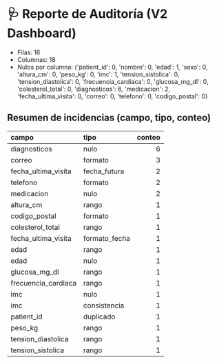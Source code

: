 # 🩺 Reporte de Auditoría (V2 Dashboard)

- Filas: 16
- Columnas: 18
- Nulos por columna: {'patient_id': 0, 'nombre': 0, 'edad': 1, 'sexo': 0, 'altura_cm': 0, 'peso_kg': 0, 'imc': 1, 'tension_sistolica': 0, 'tension_diastolica': 0, 'frecuencia_cardiaca': 0, 'glucosa_mg_dl': 0, 'colesterol_total': 0, 'diagnosticos': 6, 'medicacion': 2, 'fecha_ultima_visita': 0, 'correo': 0, 'telefono': 0, 'codigo_postal': 0}

## Resumen de incidencias (campo, tipo, conteo)

| campo               | tipo          |   conteo |
|:--------------------|:--------------|---------:|
| diagnosticos        | nulo          |        6 |
| correo              | formato       |        3 |
| fecha_ultima_visita | fecha_futura  |        2 |
| telefono            | formato       |        2 |
| medicacion          | nulo          |        2 |
| altura_cm           | rango         |        1 |
| codigo_postal       | formato       |        1 |
| colesterol_total    | rango         |        1 |
| fecha_ultima_visita | formato_fecha |        1 |
| edad                | rango         |        1 |
| edad                | nulo          |        1 |
| glucosa_mg_dl       | rango         |        1 |
| frecuencia_cardiaca | rango         |        1 |
| imc                 | nulo          |        1 |
| imc                 | consistencia  |        1 |
| patient_id          | duplicado     |        1 |
| peso_kg             | rango         |        1 |
| tension_diastolica  | rango         |        1 |
| tension_sistolica   | rango         |        1 |
